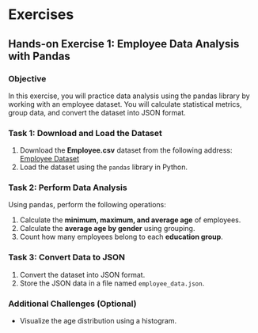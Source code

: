 # Exercises
## **Hands-on Exercise 1: Employee Data Analysis with Pandas**

### **Objective**
In this exercise, you will practice data analysis using the pandas library by working with an employee dataset. You will calculate statistical metrics, group data, and convert the dataset into JSON format.

### **Task 1: Download and Load the Dataset**
1. Download the **Employee.csv** dataset from the following address:  
   [Employee Dataset](https://www.kaggle.com/datasets/tawfikelmetwally/employee-dataset)
2. Load the dataset using the `pandas` library in Python.

### **Task 2: Perform Data Analysis**
Using pandas, perform the following operations:
1. Calculate the **minimum, maximum, and average age** of employees.
2. Calculate the **average age by gender** using grouping.
3. Count how many employees belong to each **education group**.

### **Task 3: Convert Data to JSON**
1. Convert the dataset into JSON format.
2. Store the JSON data in a file named `employee_data.json`.

### **Additional Challenges (Optional)**
- Visualize the age distribution using a histogram.
